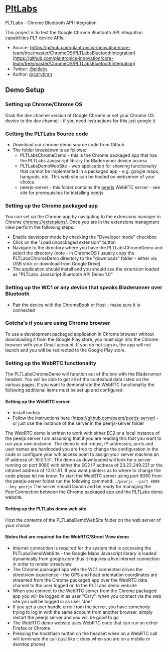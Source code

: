 # [PltLabs](http://pltlabs.com)

PLTLabs - Chrome Bluetooth API Integration 

This project is to test the Google Chrome Bluetooth API integration capabilities PLT device APIs.

* Source: [https://github.com/plantronics-innovation/core-team/tree/master/ChromeOS/PLTLabsBluetoothIntegration](https://github.com/plantronics-innovation/core-team/tree/master/ChromeOS/PLTLabsBluetoothIntegration)
* Twitter: [@pltlabs](http://twitter.com/pltlabs)
* Author: [@carybran](http://twitter.com/carybran)


## Demo Setup

### Setting up Chrome/Chrome OS 
Grab the dev channel version of Google Chrome or set your Chrome OS device to the dev channel - if you need instructions for this just google it

### Getting the PLTLabs Source code
* Download our chrome demo source code from Github
* The folder breakdown is as follows:  
  * PLTLabsChromeDemo - this is the Chrome packaged app that has the PLTLabs Javascript library for Bladerunner device access
  * PLTLabsDemoWebSite - web application for showing functionality that cannot be implemented in a packaged app - e.g. google maps, hangouts, etc. This web site can be hosted on webserver of your choice.
  * peerjs-server - this folder contains the [peerjs](http://peerjs.com/) WebRTC server - see site for prerequisites for installing peerjs

### Setting up the Chrome packaged app
You can set up the Chrome app by navigating to the extensions manager in Chrome [chrome://extensions/](chrome://extensions/).
Once you are in the extensions managment view perform the following steps:
* Enable developer mode by checking the "Developer mode" checkbox
* Click on the "Load unpackaged extension" button
* Navigate to the directory where you have the PLTLabsChromeDemo and select the directory (note - in ChromeOS I usually copy the PLTLabsChromeDemo directory to the "downloads" folder - either via USB stick or download from Google Drive)
* The application should install and you should see the extension loaded as "PLTLabs Javascript Bluetooth API Demo 1.0"

### Setting up the WC1 or any device that speaks Bladerunner over Bluetooth
* Pair the device with the ChromeBook or Host - make sure it is connected

### Gotcha's if you are using Chrome browser
To use a development packaged application in Chrome browser without downloading it from the Google Play store, you must sign into the Chrome browser with your Gmail account.
If you do not sign in, the app will not launch and you will be redirected to the Google Play store.

### Setting up the WebRTC functionality
The PLTLabsChromeDemo will function out of the box with the Bladerunner headset.  You will be able to get all of the contextual data listed on the various pages.
If you want to demonstrate the WebRTC functionality the following additional items must be set up and configured.

#### Setting up the WebRTC server
* Install nodejs
* Follow the instructions here (https://github.com/peers/peerjs-server) - or just use the instance of the server in the peerjs-server folder

The WebRTC demo is written to work with either EC2 or a local instance of the peerjs server I am assuming that if you are reading this that you want to run your own instance.
The demo is not robust, IP addresses, ports and user names are hardcoded you are free to change the configuration in the code or configure your wifi access point to assign your server machine an IP address of: 10.0.1.51.
The demo as downloaded will look for a server running on port 8080 with either the EC2 IP address of 23.23.249.221 or the intranet address of 10.0.1.51.  If you want pointers as to where to change the code please let me know.
To start the WebRTC server using port 8080 from the peerjs-server folder run the following command:
`./peerjs --port 8080 --key peerjs`
The server should launch and be ready for managing the PeerConnection between the Chrome packaged app and the PLTLabs demo website.

#### Setting up the PLTLabs demo web site
Host the contents of the PLTLabsDemoWebSite folder on the web server of your choice

#### Notes that are required for the WebRTC/Street View demo
* Internet connection is required for the system that is accessing the PLTLabsDemoWebSite - the Google Maps Javascript library is loaded dynamically from google.com thus it requires a live internet connection in order to render streetview.
* The Chrome packaged app with the WC1 connected drives the streetview experience - the GPS and head orientation coordinates are streamed from the Chrome packaged app over the WebRTC data channel to the user logged on to the PLTLabs demo website
* When you connect to the WebRTC server from the Chrome packaged app you will be logged in as user "Cary", when you connect via the web site you will be logged in as user "Joe"
* If you get a user handle error from the server, you have somebody trying to log in with the same account from another browser, simply restart the peerjs server and you will be good to go
* The WebRTC demo website uses WebRTC code that can run on either Firefox or Chrome
* Pressing the hookflash button on the headset when on a WebRTC call will terminate the call (just like it does when you are on a mobile or desktop phone)